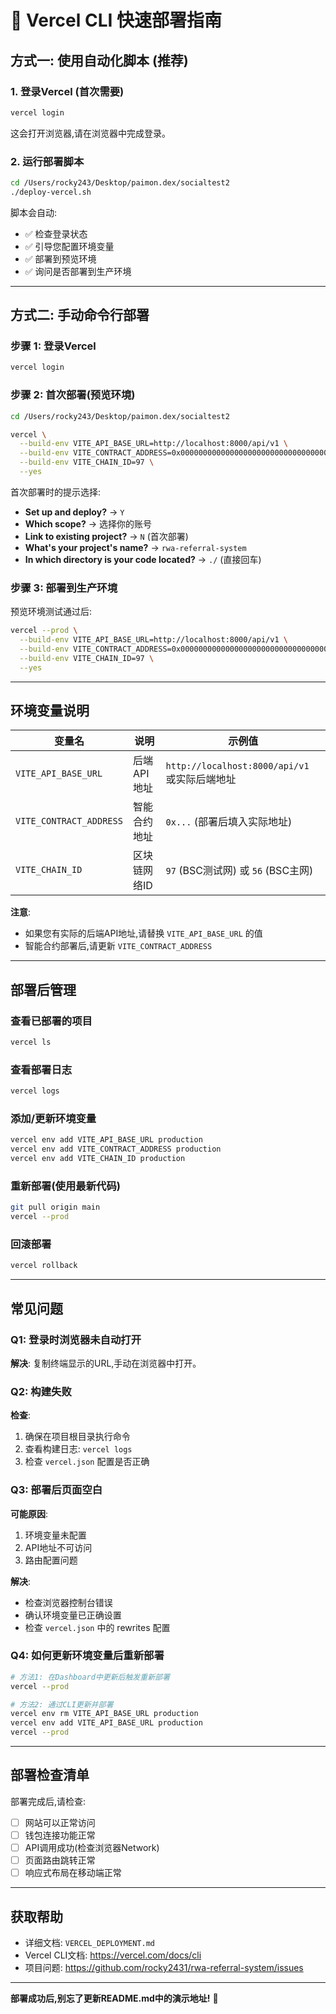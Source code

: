 # 🚀 Vercel CLI 快速部署指南

## 方式一: 使用自动化脚本 (推荐)

### 1. 登录Vercel (首次需要)
```bash
vercel login
```
这会打开浏览器,请在浏览器中完成登录。

### 2. 运行部署脚本
```bash
cd /Users/rocky243/Desktop/paimon.dex/socialtest2
./deploy-vercel.sh
```

脚本会自动:
- ✅ 检查登录状态
- ✅ 引导您配置环境变量
- ✅ 部署到预览环境
- ✅ 询问是否部署到生产环境

---

## 方式二: 手动命令行部署

### 步骤 1: 登录Vercel
```bash
vercel login
```

### 步骤 2: 首次部署(预览环境)
```bash
cd /Users/rocky243/Desktop/paimon.dex/socialtest2

vercel \
  --build-env VITE_API_BASE_URL=http://localhost:8000/api/v1 \
  --build-env VITE_CONTRACT_ADDRESS=0x0000000000000000000000000000000000000000 \
  --build-env VITE_CHAIN_ID=97 \
  --yes
```

首次部署时的提示选择:
- **Set up and deploy?** → `Y`
- **Which scope?** → 选择你的账号
- **Link to existing project?** → `N` (首次部署)
- **What's your project's name?** → `rwa-referral-system`
- **In which directory is your code located?** → `./` (直接回车)

### 步骤 3: 部署到生产环境
预览环境测试通过后:
```bash
vercel --prod \
  --build-env VITE_API_BASE_URL=http://localhost:8000/api/v1 \
  --build-env VITE_CONTRACT_ADDRESS=0x0000000000000000000000000000000000000000 \
  --build-env VITE_CHAIN_ID=97 \
  --yes
```

---

## 环境变量说明

| 变量名 | 说明 | 示例值 |
|--------|------|--------|
| `VITE_API_BASE_URL` | 后端API地址 | `http://localhost:8000/api/v1` 或实际后端地址 |
| `VITE_CONTRACT_ADDRESS` | 智能合约地址 | `0x...` (部署后填入实际地址) |
| `VITE_CHAIN_ID` | 区块链网络ID | `97` (BSC测试网) 或 `56` (BSC主网) |

**注意**:
- 如果您有实际的后端API地址,请替换 `VITE_API_BASE_URL` 的值
- 智能合约部署后,请更新 `VITE_CONTRACT_ADDRESS`

---

## 部署后管理

### 查看已部署的项目
```bash
vercel ls
```

### 查看部署日志
```bash
vercel logs
```

### 添加/更新环境变量
```bash
vercel env add VITE_API_BASE_URL production
vercel env add VITE_CONTRACT_ADDRESS production
vercel env add VITE_CHAIN_ID production
```

### 重新部署(使用最新代码)
```bash
git pull origin main
vercel --prod
```

### 回滚部署
```bash
vercel rollback
```

---

## 常见问题

### Q1: 登录时浏览器未自动打开
**解决**: 复制终端显示的URL,手动在浏览器中打开。

### Q2: 构建失败
**检查**:
1. 确保在项目根目录执行命令
2. 查看构建日志: `vercel logs`
3. 检查 `vercel.json` 配置是否正确

### Q3: 部署后页面空白
**可能原因**:
1. 环境变量未配置
2. API地址不可访问
3. 路由配置问题

**解决**:
- 检查浏览器控制台错误
- 确认环境变量已正确设置
- 检查 `vercel.json` 中的 rewrites 配置

### Q4: 如何更新环境变量后重新部署
```bash
# 方法1: 在Dashboard中更新后触发重新部署
vercel --prod

# 方法2: 通过CLI更新并部署
vercel env rm VITE_API_BASE_URL production
vercel env add VITE_API_BASE_URL production
vercel --prod
```

---

## 部署检查清单

部署完成后,请检查:

- [ ] 网站可以正常访问
- [ ] 钱包连接功能正常
- [ ] API调用成功(检查浏览器Network)
- [ ] 页面路由跳转正常
- [ ] 响应式布局在移动端正常

---

## 获取帮助

- 详细文档: `VERCEL_DEPLOYMENT.md`
- Vercel CLI文档: https://vercel.com/docs/cli
- 项目问题: https://github.com/rocky2431/rwa-referral-system/issues

---

**部署成功后,别忘了更新README.md中的演示地址!** 🎉
